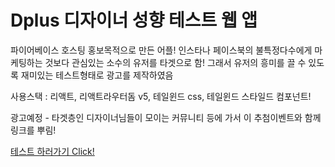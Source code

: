 # Dplus 디자이너 성향 테스트 웹 앱

파이어베이스 호스팅
홍보목적으로 만든 어플!
인스타나 페이스북의 불특정다수에게 마케팅하는 것보다 관심있는 소수의 유저를 타겟으로 함!
그래서 유저의 흥미를 끌 수 있도록 재미있는 테스트형태로 광고를 제작하였음

사용스택 : 리액트, 리액트라우터돔 v5, 테일윈드 css, 테일윈드 스타일드 컴포넌트!

광고예정 - 타겟층인 디자이너님들이 모이는 커뮤니티 등에 가서 이 추첨이벤트와 함께 링크를 뿌림!

[테스트 하러가기 Click!](dplustest-d15f5.web.app)

